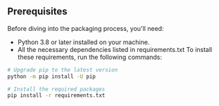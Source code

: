 ## Prerequisites

Before diving into the packaging process, you'll need:

- Python 3.8 or later installed on your machine.
- All the necessary dependencies listed in requirements.txt
To install these requirements, run the following commands:

```bash
# Upgrade pip to the latest version
python -m pip install -U pip

# Install the required packages
pip install -r requirements.txt
```
